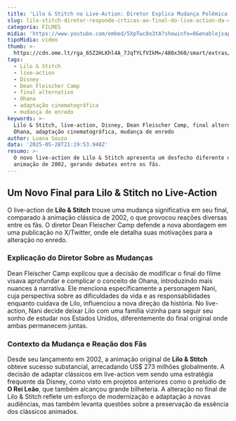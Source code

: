 ```yaml
---
title: 'Lilo & Stitch no Live-Action: Diretor Explica Mudança Polêmica no Final'
slug: lilo-stitch-diretor-responde-crticas-ao-final-do-live-action-da-disney
categoria: FILMES
midia: 'https://www.youtube.com/embed/5XpTwc8o3tA?showinfo=0&enablejsapi=1'
tipoMidia: video
thumb: >-
  https://cdn.ome.lt/rga_65Z2HLKhl4A_7JqTYLfVIkM=/480x360/smart/extras/conteudos/Captura_de_tela_2025-05-28_171803.png
tags:
  - Lilo & Stitch
  - live-action
  - Disney
  - Dean Fleischer Camp
  - final alternativo
  - Ohana
  - adaptação cinematográfica
  - mudança de enredo
keywords: >-
  Lilo & Stitch, live-action, Disney, Dean Fleischer Camp, final alternativo,
  Ohana, adaptação cinematográfica, mudança de enredo
author: Luana Souza
data: '2025-05-28T21:19:53.948Z'
resumo: >-
  O novo live-action de Lilo & Stitch apresenta um desfecho diferente da
  animação de 2002, gerando debates entre os fãs.
---
```


## Um Novo Final para Lilo & Stitch no Live-Action

O live-action de **Lilo & Stitch** trouxe uma mudança significativa em seu final, comparado à animação clássica de 2002, o que provocou reações diversas entre os fãs. O diretor Dean Fleischer Camp defende a nova abordagem em uma publicação no X/Twitter, onde ele detalha suas motivações para a alteração no enredo.

### Explicação do Diretor Sobre as Mudanças

Dean Fleischer Camp explicou que a decisão de modificar o final do filme visava aprofundar e complicar o conceito de Ohana, introduzindo mais nuances à narrativa. Ele menciona especificamente a personagem Nani, cuja perspectiva sobre as dificuldades da vida e as responsabilidades enquanto cuidava de Lilo, influenciou a nova direção da história. No live-action, Nani decide deixar Lilo com uma família vizinha para seguir seu sonho de estudar nos Estados Unidos, diferentemente do final original onde ambas permanecem juntas.

### Contexto da Mudança e Reação dos Fãs

Desde seu lançamento em 2002, a animação original de **Lilo & Stitch** obteve sucesso substancial, arrecadando US$ 273 milhões globalmente. A decisão de adaptar clássicos em live-action vem sendo uma estratégia frequente da Disney, como visto em projetos anteriores como o prelúdio de **O Rei Leão**, que também alcançou grande bilheteria. A alteração no final de Lilo & Stitch reflete um esforço de modernização e adaptação a novas audiências, mas também levanta questões sobre a preservação da essência dos clássicos animados.
